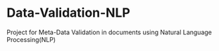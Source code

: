 # Data-Validation-NLP
Project for Meta-Data Validation in documents using Natural Language Processing(NLP)
